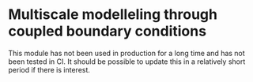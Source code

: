 # Multiscale modelleling through coupled boundary conditions

This module has not been used in production for a long time and has not been tested in CI. It should be possible to update this in a relatively short period if there is interest.
